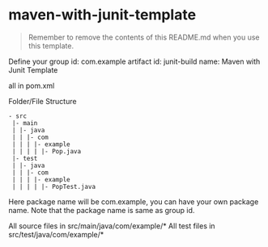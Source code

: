 # maven-with-junit-template

> Remember to remove the contents of this README.md when you use this template.

Define your 
group id: com.example
artifact id: junit-build
name: Maven with Junit Template

all in pom.xml

Folder/File Structure

```
- src
 |- main
 | |- java
 | | |- com
 | | | |- example
 | | | | |- Pop.java
 |- test
 | |- java
 | | |- com
 | | | |- example
 | | | | |- PopTest.java
```

Here package name will be com.example, you can have your own package name. Note that the package name is same as group id.

All source files in src/main/java/com/example/*
All test files in src/test/java/com/example/*
